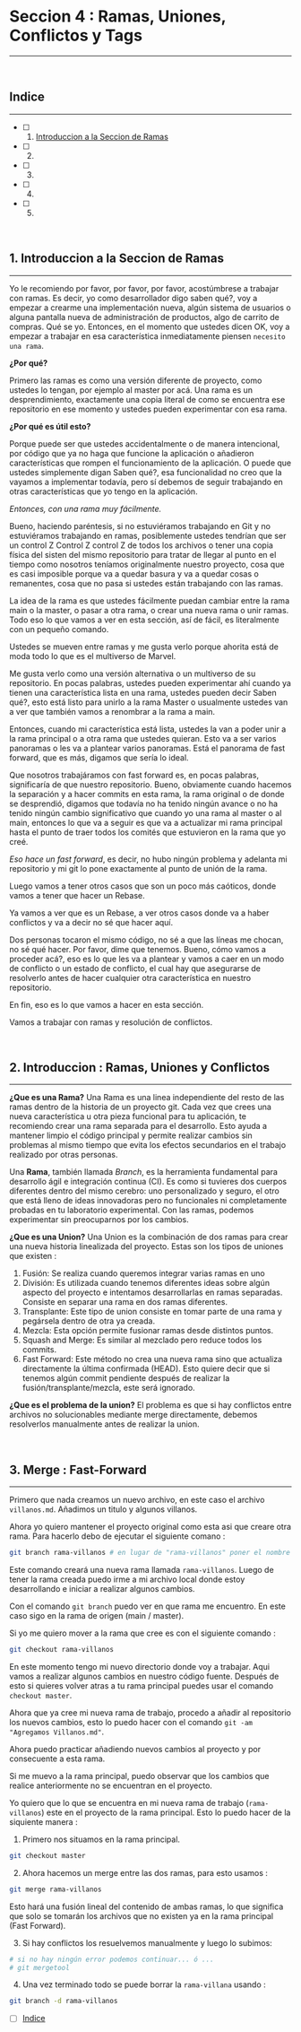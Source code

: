 # Seccion 4 : Ramas, Uniones, Conflictos y Tags

---

<br>

## Indice

---

- [ ] 1. [Introduccion a la Seccion de Ramas](#1-introduccion-a-la-seccion-de-ramas)
- [ ] 2. [](#)
- [ ] 3. [](#)
- [ ] 4. [](#)
- [ ] 5. [](#)

<br>

## 1. Introduccion a la Seccion de Ramas

---

Yo le recomiendo por favor, por favor, por favor, acostúmbrese a trabajar con ramas. Es decir, yo como desarrollador digo saben qué?, voy a empezar a crearme una implementación nueva, algún sistema de usuarios o alguna pantalla nueva de administración de productos, algo de carrito de compras. Qué se yo. Entonces, en el momento que ustedes dicen OK, voy a empezar a trabajar en esa característica inmediatamente piensen `necesito una rama`.

**¿Por qué?**

Primero las ramas es como una versión diferente de proyecto, como ustedes lo tengan, por ejemplo al master por acá.
Una rama es un desprendimiento, exactamente una copia literal de como se encuentra ese repositorio en ese momento y ustedes pueden experimentar con esa rama.

**¿Por qué es útil esto?**

Porque puede ser que ustedes accidentalmente o de manera intencional, por código que ya no haga que funcione la aplicación o añadieron características que rompen el funcionamiento de la aplicación. O puede que ustedes simplemente digan Saben qué?, esa funcionalidad no creo que la vayamos a implementar todavía, pero sí debemos de seguir trabajando en otras características que yo tengo en la aplicación.

_Entonces, con una rama muy fácilmente._

Bueno, haciendo paréntesis, si no estuviéramos trabajando en Git y no estuviéramos trabajando en ramas, posiblemente ustedes tendrían que ser un control Z Control Z control Z de todos los archivos o tener una copia física del sisten del mismo repositorio para tratar de llegar al punto en el tiempo como nosotros teníamos originalmente nuestro proyecto, cosa que es casi imposible porque va a quedar basura y va a quedar cosas o remanentes, cosa que no pasa si ustedes están trabajando con las ramas.

La idea de la rama es que ustedes fácilmente puedan cambiar entre la rama main o la master, o pasar a otra rama, o crear una nueva rama o unir ramas. Todo eso lo que vamos a ver en esta sección, así de fácil, es literalmente con un pequeño comando.

Ustedes se mueven entre ramas y me gusta verlo porque ahorita está de moda todo lo que es el multiverso de Marvel.

Me gusta verlo como una versión alternativa o un multiverso de su repositorio. En pocas palabras, ustedes pueden experimentar ahí cuando ya tienen una característica lista en una rama, ustedes pueden decir Saben qué?, esto está listo para unirlo a la rama Master o usualmente ustedes van a ver que también vamos a renombrar a la rama a main.

Entonces, cuando mi característica está lista, ustedes la van a poder unir a la rama principal o a otra rama que ustedes quieran. Esto va a ser varios panoramas o les va a plantear varios panoramas. Está el panorama de fast forward, que es más, digamos que sería lo ideal.

Que nosotros trabajáramos con fast forward es, en pocas palabras, significaría de que nuestro repositorio.
Bueno, obviamente cuando hacemos la separación y a hacer commits en esta rama, la rama original o de donde se desprendió, digamos que todavía no ha tenido ningún avance o no ha tenido ningún cambio significativo que cuando yo una rama al master o al main, entonces lo que va a seguir es que va a actualizar mi rama principal hasta el punto de traer todos los comités que estuvieron en la rama que yo creé.

_Eso hace un fast forward_, es decir, no hubo ningún problema y adelanta mi repositorio y mi git lo pone exactamente al punto de unión de la rama.

Luego vamos a tener otros casos que son un poco más caóticos, donde vamos a tener que hacer un Rebase.

Ya vamos a ver que es un Rebase, a ver otros casos donde va a haber conflictos y va a decir no sé que hacer aquí.

Dos personas tocaron el mismo código, no sé a que las líneas me chocan, no sé qué hacer. Por favor, dime que tenemos. Bueno, cómo vamos a proceder acá?, eso es lo que les va a plantear y vamos a caer en un modo de conflicto o un estado de conflicto, el cual hay que asegurarse de resolverlo antes de hacer cualquier otra característica en nuestro repositorio.

En fin, eso es lo que vamos a hacer en esta sección.

Vamos a trabajar con ramas y resolución de conflictos.

<br>

## 2. Introduccion : Ramas, Uniones y Conflictos

---

**¿Que es una Rama?**
Una Rama es una linea independiente del resto de las ramas dentro de la historia de un proyecto git. Cada vez que crees una nueva característica u otra pieza funcional para tu aplicación, te recomiendo crear una rama separada para el desarrollo. Esto ayuda a mantener limpio el código principal y permite realizar cambios sin problemas al mismo tiempo que evita los efectos secundarios en el trabajo realizado por otras personas.

Una **Rama**, también llamada _Branch_, es la herramienta fundamental para desarrollo ágil e integración continua (CI). Es como si tuvieres dos cuerpos diferentes dentro del mismo cerebro: uno personalizado y seguro, el otro que está lleno de ideas innovadoras pero no funcionales ni completamente probadas en tu laboratorio experimental.
Con las ramas, podemos experimentar sin preocuparnos por los cambios.

**¿Que es una Union?**
Una Union es la combinación de dos ramas para crear una nueva historia linealizada del proyecto.
Estas son los tipos de uniones que existen :

1. Fusión: Se realiza cuando queremos integrar varias ramas en uno
2. División: Es utilizada cuando tenemos diferentes ideas sobre algún aspecto del proyecto e intentamos desarrollarlas en ramas separadas. Consiste en separar una rama en dos ramas diferentes.
3. Transplante: Este tipo de union consiste en tomar parte de una rama y pegársela dentro de otra ya creada.
4. Mezcla: Esta opción permite fusionar ramas desde distintos puntos.
5. Squash and Merge: Es similar al mezclado pero reduce todos los commits.
6. Fast Forward: Este método no crea una nueva rama sino que actualiza directamente la última confirmada (HEAD). Esto quiere decir que si tenemos algún commit pendiente después de realizar la fusión/transplante/mezcla, este será ignorado.

**¿Que es el problema de la union?**
El problema es que si hay conflictos entre archivos no solucionables mediante merge directamente, debemos resolverlos manualmente antes de realizar la union.

<br>

## 3. Merge : Fast-Forward

---

Primero que nada creamos un nuevo archivo, en este caso el archivo `villanos.md`. Añadimos un titulo y algunos villanos.

Ahora yo quiero mantener el proyecto original como esta asi que creare otra rama.
Para hacerlo debo de ejecutar el siguiente comano :

```bash
git branch rama-villanos # en lugar de "rama-villanos" poner el nombre de su preferencia a esta nueva rama
```

Este comando creará una nueva rama llamada `rama-villanos`. Luego de tener la rama creada puedo irme a mi archivo local donde estoy desarrollando e iniciar a realizar algunos cambios.

Con el comando `git branch` puedo ver en que rama me encuentro. En este caso sigo en la rama de origen (main / master).

Si yo me quiero mover a la rama que cree es con el siguiente comando :

```bash
git checkout rama-villanos
```

En este momento tengo mi nuevo directorio donde voy a trabajar. Aqui vamos a realizar algunos cambios en nuestro código fuente. Después de esto si quieres volver atras a tu rama principal puedes usar el comando `checkout master`.

Ahora que ya cree mi nueva rama de trabajo, procedo a añadir al repositorio los nuevos cambios, esto lo puedo hacer con el comando `git -am "Agregamos Villanos.md"`.

Ahora puedo practicar añadiendo nuevos cambios al proyecto y por consecuente a esta rama.

Si me muevo a la rama principal, puedo observar que los cambios que realice anteriormente no se encuentran en el proyecto.

Yo quiero que lo que se encuentra en mi nueva rama de trabajo (`rama-villanos`) este en el proyecto de la rama principal. Esto lo puedo hacer de la siquiente manera :

1. Primero nos situamos en la rama principal.

```bash
git checkout master
```

2. Ahora hacemos un merge entre las dos ramas, para esto usamos :

```bash
git merge rama-villanos
```

Esto hará una fusión lineal del contenido de ambas ramas, lo que significa que solo se tomarán los archivos que no existen ya en la rama principal (Fast Forward).

3. Si hay conflictos los resuelvemos manualmente y luego lo subimos:

```bash
# si no hay ningún error podemos continuar... ó ...
# git mergetool
```

4. Una vez terminado todo se puede borrar la `rama-villana` usando :

```bash
git branch -d rama-villanos
```

- [ ] [Indice](#indice)

